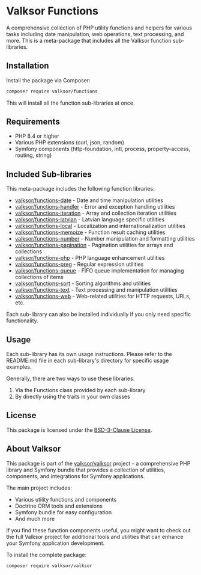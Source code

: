 # Valksor Functions

A comprehensive collection of PHP utility functions and helpers for various tasks including date manipulation, web operations, text processing, and more. This is a meta-package that includes all the Valksor function sub-libraries.

## Installation

Install the package via Composer:

```bash
composer require valksor/functions
```

This will install all the function sub-libraries at once.

## Requirements

- PHP 8.4 or higher
- Various PHP extensions (curl, json, random)
- Symfony components (http-foundation, intl, process, property-access, routing, string)

## Included Sub-libraries

This meta-package includes the following function libraries:

- [valksor/functions-date](Date) - Date and time manipulation utilities
- [valksor/functions-handler](Handler) - Error and exception handling utilities
- [valksor/functions-iteration](Iteration) - Array and collection iteration utilities
- [valksor/functions-latvian](Latvian) - Latvian language specific utilities
- [valksor/functions-local](Local) - Localization and internationalization utilities
- [valksor/functions-memoize](Memoize) - Function result caching utilities
- [valksor/functions-number](Number) - Number manipulation and formatting utilities
- [valksor/functions-pagination](Pagination) - Pagination utilities for arrays and collections
- [valksor/functions-php](Php) - PHP language enhancement utilities
- [valksor/functions-preg](Preg) - Regular expression utilities
- [valksor/functions-queue](Queue) - FIFO queue implementation for managing collections of items
- [valksor/functions-sort](Sort) - Sorting algorithms and utilities
- [valksor/functions-text](Text) - Text processing and manipulation utilities
- [valksor/functions-web](Web) - Web-related utilities for HTTP requests, URLs, etc.

Each sub-library can also be installed individually if you only need specific functionality.

## Usage

Each sub-library has its own usage instructions. Please refer to the README.md file in each sub-library's directory for specific usage examples.

Generally, there are two ways to use these libraries:

1. Via the Functions class provided by each sub-library
2. By directly using the traits in your own classes

## License

This package is licensed under the [BSD-3-Clause License](LICENSE).

## About Valksor

This package is part of the [valksor/valksor](https://github.com/valksor/valksor) project - a comprehensive PHP library and Symfony bundle that provides a collection of utilities, components, and integrations for Symfony applications.

The main project includes:
- Various utility functions and components
- Doctrine ORM tools and extensions
- Symfony bundle for easy configuration
- And much more

If you find these function components useful, you might want to check out the full Valksor project for additional tools and utilities that can enhance your Symfony application development.

To install the complete package:

```bash
composer require valksor/valksor
```
